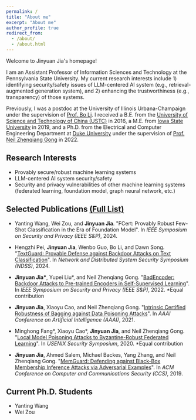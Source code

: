```yaml
---
permalink: /
title: "About me"
excerpt: "About me"
author_profile: true
redirect_from: 
  - /about/
  - /about.html
---
```



Welcome to Jinyuan Jia's homepage!

I am an Assistant Professor of Information Sciences and Technology at the Pennsylvania State University. My current research interests include 1) identifying security/safety issues of LLM-centered AI system (e.g., retrieval-augmented generation system), and 2) enhancing the trustworthiness (e.g., transparency) of those systems.

Previously, I was a postdoc at the University
of Illinois Urbana-Champaign under the supervision of [Prof. Bo Li](https://aisecure.github.io/). I received a B.E. from the [University of Science and Technology of China (USTC)](https://ustc.edu.cn) in 2016, a M.E. from [Iowa State University](https://iastate.edu) in 2019, and a Ph.D. from the Electrical and Computer Engineering Department at [Duke University](https://duke.edu) under the supervision of [Prof. Neil Zhenqiang Gong](https://people.duke.edu/~zg70/) in 2022.

## Research Interests

- Provably secure/robust machine learning systems
- LLM-centered AI system security/safety
- Security and privacy vulnerabilities of other machine learning systems (federated learning, foundation model, graph neural network, etc.)

## Selected Publications [(Full List)](https://jinyuan-jia.github.io/publications/)

* Yanting Wang, Wei Zou, and **Jinyuan Jia**. "FCert: Provably Robust Few-Shot Classification in the Era of Foundation Model". In *IEEE Symposium on Security and Privacy (IEEE S&P)*, 2024.

* Hengzhi Pei, **Jinyuan Jia**, Wenbo Guo, Bo Li, and Dawn Song. "[TextGuard: Provable Defense against Backdoor Attacks on Text
Classification](https://arxiv.org/pdf/2311.11225.pdf)". In *Network and Distributed System Security Symposium (NDSS)*, 2024.

* **Jinyuan Jia\***, Yupei Liu\*, and Neil Zhenqiang Gong.  "[BadEncoder: Backdoor Attacks to Pre-trained Encoders in Self-Supervised Learning](https://arxiv.org/pdf/2108.00352.pdf)". In *IEEE Symposium on Security and Privacy (IEEE S&P)*, 2022. \*Equal contribution 

* **Jinyuan Jia**, Xiaoyu Cao, and Neil Zhenqiang Gong. "[Intrinsic Certified Robustness of Bagging against Data Poisoning Attacks](https://arxiv.org/pdf/2008.04495)". In *AAAI Conference on Artificial Intelligence (AAAI)*, 2021. 


* Minghong Fang\*, Xiaoyu Cao\*, **Jinyuan Jia**, and Neil Zhenqiang Gong. "[Local Model Poisoning Attacks to Byzantine-Robust Federated Learning](https://www.usenix.org/system/files/sec20summer_fang_prepub.pdf)". In *USENIX Security Symposium*, 2020. \*Equal contribution

* **Jinyuan Jia**, Ahmed Salem, Michael Backes, Yang Zhang, and Neil Zhenqiang Gong. "[MemGuard: Defending against Black-Box Membership Inference Attacks via Adversarial Examples](https://arxiv.org/pdf/1909.10594)". In *ACM Conference on Computer and Communications Security (CCS)*, 2019. 



## Current Ph.D. Students

- Yanting Wang
- Wei Zou

